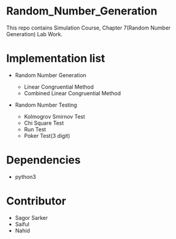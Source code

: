 # Random_Number_Generation
This repo contains Simulation Course, Chapter 7(Random Number Generation) Lab Work. 

# Implementation list
* Random Number Generation
  * Linear Congruential Method
  * Combined Linear Congruential Method
  
* Random Number Testing
  * Kolmogrov Smirnov Test
  * Chi Square Test
  * Run Test
  * Poker Test(3 digit)

# Dependencies
* python3

# Contributor
* Sagor Sarker
* Saiful
* Nahid
